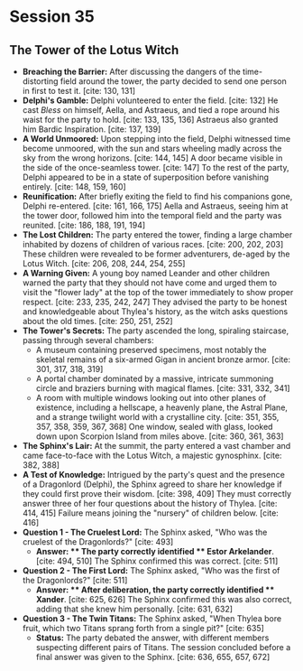 <h1 id="session-35">Session 35</h1>

## The Tower of the Lotus Witch

* **Breaching the Barrier:** After discussing the dangers of the time-distorting field around the tower, the party decided to send one person in first to test it. [cite: 130, 131]
* **Delphi's Gamble:** Delphi volunteered to enter the field. [cite: 132] He cast *Bless* on himself, Aella, and Astraeus, and tied a rope around his waist for the party to hold. [cite: 133, 135, 136] Astraeus also granted him Bardic Inspiration. [cite: 137, 139]
* **A World Unmoored:** Upon stepping into the field, Delphi witnessed time become unmoored, with the sun and stars wheeling madly across the sky from the wrong horizons. [cite: 144, 145] A door became visible in the side of the once-seamless tower. [cite: 147] To the rest of the party, Delphi appeared to be in a state of superposition before vanishing entirely. [cite: 148, 159, 160]
* **Reunification:** After briefly exiting the field to find his companions gone, Delphi re-entered. [cite: 161, 166, 175] Aella and Astraeus, seeing him at the tower door, followed him into the temporal field and the party was reunited. [cite: 186, 188, 191, 194]
* **The Lost Children:** The party entered the tower, finding a large chamber inhabited by dozens of children of various races. [cite: 200, 202, 203] These children were revealed to be former adventurers, de-aged by the Lotus Witch. [cite: 206, 208, 244, 254, 255]
* **A Warning Given:** A young boy named Leander and other children warned the party that they should not have come and urged them to visit the "flower lady" at the top of the tower immediately to show proper respect. [cite: 233, 235, 242, 247] They advised the party to be honest and knowledgeable about Thylea's history, as the witch asks questions about the old times. [cite: 250, 251, 252]
* **The Tower's Secrets:** The party ascended the long, spiraling staircase, passing through several chambers:
    * A museum containing preserved specimens, most notably the skeletal remains of a six-armed Gigan in ancient bronze armor. [cite: 301, 317, 318, 319]
    * A portal chamber dominated by a massive, intricate summoning circle and braziers burning with magical flames. [cite: 331, 332, 341]
    * A room with multiple windows looking out into other planes of existence, including a hellscape, a heavenly plane, the Astral Plane, and a strange twilight world with a crystalline city. [cite: 351, 355, 357, 358, 359, 367, 368] One window, sealed with glass, looked down upon Scorpion Island from miles above. [cite: 360, 361, 363]
* **The Sphinx's Lair:** At the summit, the party entered a vast chamber and came face-to-face with the Lotus Witch, a majestic gynosphinx. [cite: 382, 388]
* **A Test of Knowledge:** Intrigued by the party's quest and the presence of a Dragonlord (Delphi), the Sphinx agreed to share her knowledge if they could first prove their wisdom. [cite: 398, 409] They must correctly answer three of her four questions about the history of Thylea. [cite: 414, 415] Failure means joining the "nursery" of children below. [cite: 416]
* **Question 1 - The Cruelest Lord:** The Sphinx asked, "Who was the cruelest of the Dragonlords?" [cite: 493]
    * **Answer: ** The party correctly identified ** Estor Arkelander**. [cite: 494, 510] The Sphinx confirmed this was correct. [cite: 511]
* **Question 2 - The First Lord:** The Sphinx asked, "Who was the first of the Dragonlords?" [cite: 511]
    * **Answer: ** After deliberation, the party correctly identified ** Xander**. [cite: 625, 626] The Sphinx confirmed this was also correct, adding that she knew him personally. [cite: 631, 632]
* **Question 3 - The Twin Titans:** The Sphinx asked, "When Thylea bore fruit, which two Titans sprang forth from a single pit?" [cite: 635]
    * **Status:** The party debated the answer, with different members suspecting different pairs of Titans. The session concluded before a final answer was given to the Sphinx. [cite: 636, 655, 657, 672]
